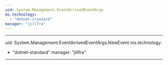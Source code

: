 ```yaml
---
uid: System.Management.EventArrivedEventArgs
ms.technology: 
  - "dotnet-standard"
manager: "jillfra"
---
```


---
uid: System.Management.EventArrivedEventArgs.NewEvent
ms.technology: 
  - "dotnet-standard"
manager: "jillfra"
---
